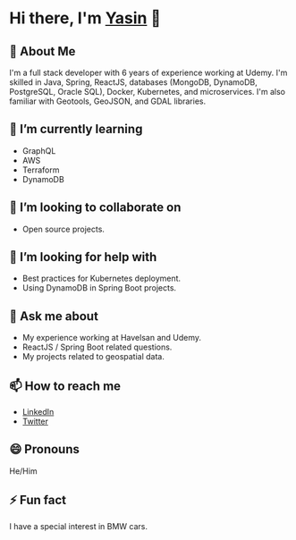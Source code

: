 # Hi there, I'm [Yasin](https://www.linkedin.com/in/yasinkansu/) 👋

## 🚀 About Me
I'm a full stack developer with 6 years of experience working at Udemy. I'm skilled in Java, Spring, ReactJS, databases (MongoDB, DynamoDB, PostgreSQL, Oracle SQL), Docker, Kubernetes, and microservices. I'm also familiar with Geotools, GeoJSON, and GDAL libraries.

## 🌱 I’m currently learning
- GraphQL
- AWS
- Terraform
- DynamoDB

## 👯 I’m looking to collaborate on
- Open source projects.

## 🤔 I’m looking for help with
- Best practices for Kubernetes deployment.
- Using DynamoDB in Spring Boot projects.

## 💬 Ask me about
- My experience working at Havelsan and Udemy.
- ReactJS / Spring Boot related questions.
- My projects related to geospatial data.

## 📫 How to reach me
- [LinkedIn](https://www.linkedin.com/in/yasinkansu/)
- [Twitter](https://twitter.com/yasinkansu)

## 😄 Pronouns
He/Him

## ⚡ Fun fact
I have a special interest in BMW cars.

